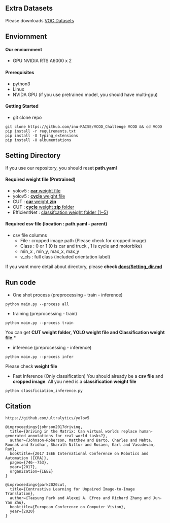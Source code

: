 ## Extra Datasets

Please downloads <a href='https://fcav.engin.umich.edu/projects/driving-in-the-matrix'>VOC Datasets</a>

## Enviornment

#### Our enviornment
- GPU NVIDIA RTS A6000 x 2
#### Prerequisites
- python3
- Linux
- NVIDA GPU (if you use pretrained model, you should have multi-gpu)
#### Getting Started
- git clone repo
```
git clone https://github.com/inu-RAISE/VCOD_Challenge VCOD && cd VCOD
pip install -r requirements.txt
pip install -U typing_extensions
pip install -U albumentations
```
## Setting Directory
If you use our repository, you should reset **path.yaml**

#### Required weight file (Pretrained)
- yolov5 :  <a href='https://drive.google.com/file/d/1pvCgh97NLJ0qfZpq8tUnpyosqoqX1FRa/view?usp=sharing'>**car** weight file</a>
- yolov5 : <a href='https://drive.google.com/file/d/1520eFOqhCOyvWlXdQf9GusIHkLnIRMui/view?usp=sharing'>**cycle** weight file</a>
- CUT : <a href='https://drive.google.com/file/d/1JlkQxBHxHFDGxbWjq3KR2ReoRHWAQGMc/view?usp=sharing'>**car** weight **zip** </a>
- CUT : <a href='https://drive.google.com/file/d/1H8QdT-fOEj-BvlGgc8XFiMSsWROqbrt7/view?usp=sharing'>**cycle** weight **zip** folder</a>
- EfficientNet : <a href='https://drive.google.com/drive/folders/1uPxwFl5-Eq_-2AFvZNvZ_r_Awpx95ida?usp=sharing'>classifcation weight folder (1~5) </a>

#### Required csv file (location : path.yaml - parent)
- csv file columns
  - File : cropped image path (Please check for cropped image)
  - Class : 0 or 1 (0 is car and truck , 1 is cycle and motorbike)
  - min_x , min_y, max_x, max_y
  - v_cls : full class (included orientation label)

If you want more detail about directory, please **check <a href='https://github.com/inu-RAISE/VCOD_Challenge/blob/master/docs/Setting_Dir.md'>docs/Setting_dir.md</a>**


## Run code

- One shot process (preprocessing - train - inference)
 ```
 python main.py --process all 
```
- training (preprocessing - train)
```
python main.py --process train
```
You can get **CUT weight folder, YOLO weight file and Classification weight file.***
- inference (preprocessing - inference)
```
python main.py --process infer
```
Please check **weight file**
- Fast Inference (Only classification)
You should already be a **csv file** and **cropped image**. All you need is a **classification weight file**
```
python classficiation_inference.py
```
## Citation

```
https://github.com/ultralytics/yolov5

@inproceedings{johnson2017driving,
  title={Driving in the Matrix: Can virtual worlds replace human-generated annotations for real world tasks?},
  author={Johnson-Roberson, Matthew and Barto, Charles and Mehta, Rounak and Sridhar, Sharath Nittur and Rosaen, Karl and Vasudevan, Ram},
  booktitle={2017 IEEE International Conference on Robotics and Automation (ICRA)},
  pages={746--753},
  year={2017},
  organization={IEEE}
}

@inproceedings{park2020cut,
  title={Contrastive Learning for Unpaired Image-to-Image Translation},
  author={Taesung Park and Alexei A. Efros and Richard Zhang and Jun-Yan Zhu},
  booktitle={European Conference on Computer Vision},
  year={2020}
}
```
